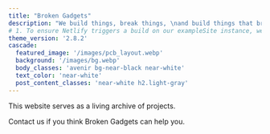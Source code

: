 ```yaml
---
title: "Broken Gadgets"
description: "We build things, break things, \nand build things that break things."
# 1. To ensure Netlify triggers a build on our exampleSite instance, we need to change a file in the exampleSite directory.
theme_version: '2.8.2'
cascade:
  featured_image: '/images/pcb_layout.webp'
  background: '/images/bg.webp'
  body_classes: 'avenir bg-near-black near-white'
  text_color: 'near-white'
  post_content_classes: 'near-white h2.light-gray'
---
```

This website serves as a living archive of projects. 

Contact us if you think Broken Gadgets can help you. 
